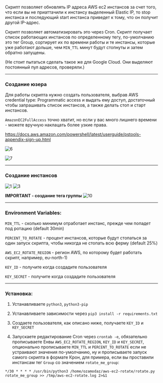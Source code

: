 Скрипт позволяет обновлять IP адреса AWS ec2 инстансов за счет того, что если вы не приаттачили к инстансу выделенный Elastic IP, то stop инстанса и последующий start инстанса приведет к тому, что он получит другой IP-адрес.

Скрипт позволяет автоматизировать это через Cron. Скрипт получает список работающих инстансов по определенному тегу, по-умолчанию это тег Group, сортирует их по времени работы и те инстансы, которые уже работают дольше, чем `MIN_TTL` минут будут стопнуты и затем обратно запущены.

(Не стоит пытаться сделать такое же для Google Cloud. Они выделяют постоянный пул адресов, проверяли.)

---
### Создание юзера
Для работы скрипта нужно создать пользователя, выбрав AWS credential type: Programmatic access и выдать ему доступ, достаточный чтобы запрашивать список инстансов, а также делать стоп и старт инстансов. 

`AmazonEC2FullAccess` точно хватит, но если у вас много лишнего времени - можете вручную наклацать более узкие права.

https://docs.aws.amazon.com/powershell/latest/userguide/pstools-appendix-sign-up.html

![6](https://user-images.githubusercontent.com/66549992/156938806-df8da283-7291-402c-9137-84b459e458cd.png)

![7](https://user-images.githubusercontent.com/66549992/156938881-171d6267-e9f5-416e-922b-ae4b732fd4ce.png)

---
### Создание инстансов

![1](https://user-images.githubusercontent.com/66549992/156938968-735d206c-c1d7-4a09-a806-0018e35aaa35.png)
![3](https://user-images.githubusercontent.com/66549992/156938972-27b225c0-1aae-43b5-b501-c0bf38bce36a.png)

**IMPORTANT - создание тега группы**
![10](https://user-images.githubusercontent.com/66549992/156938979-93da6f73-b4fe-4d7e-bc3c-0fe07e611d8c.png)


---

### Environment Variables:

`MIN_TTL` - сколько минимум отработает инстанс, прежде чем попадет под ротацию (default 30min)

`PERCENT_TO_ROTATE` - процент инстансов, которые будут стопаться за один запуск скрипта, чтобы никогда не стопать всю ферму (default 25%)

`AWS_EC2_ROTATE_REGION` - регион AWS, по которому будет работать скрипт, например, eu-north-1)

`KEY_ID` - получите когда создадите пользователя

`KEY_SECRET` - получите когда создадите пользователя

---

### Установка:

1) Устанавливаете `python3`, `python3-pip`

2) Устанавливаете зависимости через `pip3 install -r requirements.txt`

3) Создаете пользователя, как описано ниже, получаете `KEY_ID` и `KEY_SECRET`

4) Запускаете редактирование Cron через `crontab -e`, обязательно прописываете Енвы `AWS_EC2_ROTATE_REGION`, `KEY_ID` и `KEY_SECRET`, опционально прописываете `MIN_TTL` и `PERCENT_TO_ROTATE` если не устраивают значения по-умолчанию, ну и прописываете запуск самого скрипта в формате Крон, для примера, если вы проставили инстансам тег `Group` со значением `rotate_me_group`:

`*/30 * * * * /usr/bin/python3 /home/ozamodaz/aws-ec2-rotate/rotate.py rotate_me_group >> /tmp/aws-ec2-rotate.log 2>&1`

